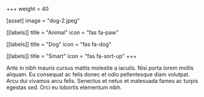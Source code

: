 +++
weight = 40

[asset]
  image = "dog-2.jpeg"

[[labels]]
  title = "Animal"
  icon = "fas fa-paw"

[[labels]]
  title = "Dog"
  icon = "fas fa-dog"

[[labels]]
  title = "Smart"
  icon = "fas fa-sort-up"
+++

Ante in nibh mauris cursus mattis molestie a iaculis. Nisi porta lorem mollis aliquam. Eu consequat ac felis donec et odio pellentesque diam volutpat. Arcu dui vivamus arcu felis. Senectus et netus et malesuada fames ac turpis egestas sed. Orci eu lobortis elementum nibh.

